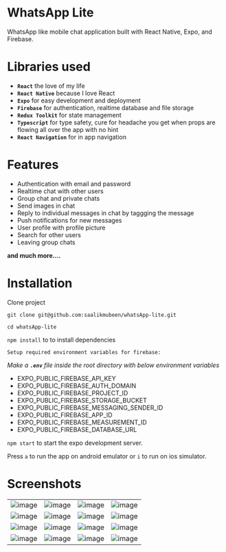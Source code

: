 # WhatsApp Lite

WhatsApp like mobile chat application built with React Native, Expo, and Firebase.

# Libraries used

-   **`React`** the love of my life
-   **`React Native`** because I love React
-   **`Expo`** for easy development and deployment
-   **`Firebase`** for authentication, realtime database and file storage
-   **`Redux Toolkit`** for state management
-   **`Typescript`** for type safety, cure for headache you get when props are flowing all over the app with no hint
-   **`React Navigation`** for in app navigation

# Features

-   Authentication with email and password
-   Realtime chat with other users
-   Group chat and private chats
-   Send images in chat
-   Reply to individual messages in chat by taggging the message
-   Push notifications for new messages
-   User profile with profile picture
-   Search for other users
-   Leaving group chats

**and much more....**

# Installation

Clone project

```
git clone git@github.com:saalikmubeen/whatsApp-lite.git
```

```
cd whatsApp-lite
```

`npm install` to to install dependencies

`Setup required environment variables for firebase:`

_Make a **`.env`** file inside the root directory with below environment variables_

-   EXPO_PUBLIC_FIREBASE_API_KEY
-   EXPO_PUBLIC_FIREBASE_AUTH_DOMAIN
-   EXPO_PUBLIC_FIREBASE_PROJECT_ID
-   EXPO_PUBLIC_FIREBASE_STORAGE_BUCKET
-   EXPO_PUBLIC_FIREBASE_MESSAGING_SENDER_ID
-   EXPO_PUBLIC_FIREBASE_APP_ID
-   EXPO_PUBLIC_FIREBASE_MEASUREMENT_ID
-   EXPO_PUBLIC_FIREBASE_DATABASE_URL

`npm start` to start the expo development server.

Press `a` to run the app on android emulator or `i` to run on ios simulator.


# Screenshots

|   |   |   |   |
|---|---|---|---|
|  ![image](https://res.cloudinary.com/dqxiycnxu/image/upload/v1695570098/WhatsApp-lite-rn/ea894jfirs2o3wiz2ygk.png) | ![image](https://res.cloudinary.com/dqxiycnxu/image/upload/v1695570098/WhatsApp-lite-rn/jhnlsf5n0gtst53kk4cr.png)  | ![image](https://res.cloudinary.com/dqxiycnxu/image/upload/v1695570097/WhatsApp-lite-rn/lxmwff5mv49vjap5vohe.png)  | ![image](https://res.cloudinary.com/dqxiycnxu/image/upload/v1695570096/WhatsApp-lite-rn/bykp1fniu7tzmyrxpe7e.png)  |
|  ![image](https://res.cloudinary.com/dqxiycnxu/image/upload/v1695570096/WhatsApp-lite-rn/wjxhjdp57nv3y2546kbb.png)  |  ![image](https://res.cloudinary.com/dqxiycnxu/image/upload/v1695570096/WhatsApp-lite-rn/ac4yukwiqxlr2pox5upz.png)  | ![image](https://res.cloudinary.com/dqxiycnxu/image/upload/v1695570095/WhatsApp-lite-rn/umapoogms7bkwdrafmve.png)  | ![image](https://res.cloudinary.com/dqxiycnxu/image/upload/v1695570094/WhatsApp-lite-rn/dl4oograxfoabkspmri3.png)  |
|  ![image](https://res.cloudinary.com/dqxiycnxu/image/upload/v1695570093/WhatsApp-lite-rn/mka8bob4wbvulzqx1bwa.png) | ![image](https://res.cloudinary.com/dqxiycnxu/image/upload/v1695570092/WhatsApp-lite-rn/bd82ya4ouibvo0aa200v.png)  | ![image](https://res.cloudinary.com/dqxiycnxu/image/upload/v1695570091/WhatsApp-lite-rn/q9t5iwyw8hakr795o5yr.png)   | ![image](https://res.cloudinary.com/dqxiycnxu/image/upload/v1695570091/WhatsApp-lite-rn/vxjyjmp8orufltvcmwyh.png)  |
|  ![image](https://res.cloudinary.com/dqxiycnxu/image/upload/v1695570090/WhatsApp-lite-rn/te78be72vhrova5niowr.png) | ![image](https://res.cloudinary.com/dqxiycnxu/image/upload/v1695570090/WhatsApp-lite-rn/cx9v5i8qw7ayyz1tpymn.png)  | ![image](https://res.cloudinary.com/dqxiycnxu/image/upload/v1695570090/WhatsApp-lite-rn/ufubztkvrhasioiep9s0.png) | ![image](https://res.cloudinary.com/dqxiycnxu/image/upload/v1695570089/WhatsApp-lite-rn/wy0zs292shjzumsjbeaj.png) |